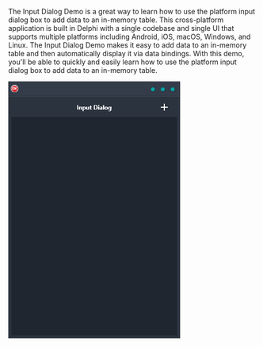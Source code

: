 The Input Dialog Demo is a great way to learn how to use the platform input dialog box to add data to an in-memory table. This cross-platform application is built in Delphi with a single codebase and single UI that supports multiple platforms including Android, iOS, macOS, Windows, and Linux. The Input Dialog Demo makes it easy to add data to an in-memory table and then automatically display it via data bindings. With this demo, you'll be able to quickly and easily learn how to use the platform input dialog box to add data to an in-memory table.

![screenshot](screenshot.gif)
